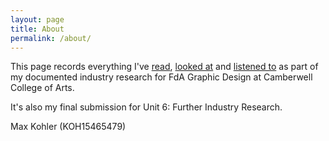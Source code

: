 ```yaml
---
layout: page
title: About
permalink: /about/
---
```


This page records everything I've [read](#1), [looked at](#2) and [listened to](#1) as part of my documented industry research for FdA Graphic Design at Camberwell College of Arts.

It's also my final submission for Unit 6: Further Industry Research.

Max Kohler (KOH15465479)